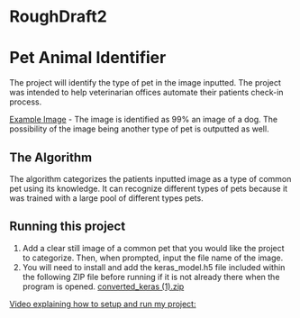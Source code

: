 # RoughDraft2
# Pet Animal Identifier

 The project will identify the type of pet in the image inputted. The project was intended to help veterinarian offices automate their patients check-in process.

[Example Image](https://user-images.githubusercontent.com/109747937/180843549-2bfac09c-418a-4045-a972-f900f5cc6303.png) - The image is identified as 99% an image of a dog. The possibility of the image being another type of pet is outputted as well.

## The Algorithm
The algorithm categorizes the patients inputted image as a type of common pet using its knowledge. It can recognize different types of pets because it was trained with a large pool of different types pets.


## Running this project

1. Add a clear still image of a common pet that you would like the project to categorize. Then, when prompted, input the file name of the image. 
2. You will need to install and add the keras_model.h5 file included within the following ZIP file before running if it is not already there when the program is opened.
[converted_keras (1).zip](https://github.com/DoctorDongle/RoughDraft2/files/9183703/converted_keras.1.zip)

[Video explaining how to setup and run my project:](https://youtu.be/DsbMJsUYAMU)
